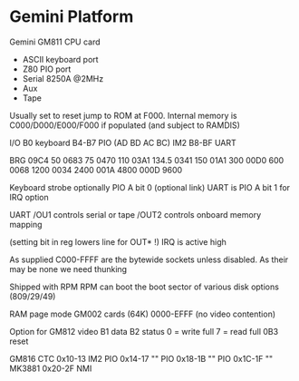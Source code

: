 # Gemini Platform

Gemini GM811 CPU card
- ASCII keyboard port
- Z80 PIO port
- Serial 	8250A @2MHz
- Aux
- Tape

Usually set to reset jump to ROM at F000. Internal memory is
C000/D000/E000/F000 if populated (and subject to RAMDIS)

I/O
B0		keyboard
B4-B7		PIO (AD BD AC BC) IM2
B8-BF		UART

BRG
 09C4		50
 0683		75
 0470		110
 03A1		134.5
 0341		150
 01A1		300
 00D0		600
 0068		1200
 0034		2400
 001A		4800
 000D		9600

Keyboard strobe optionally PIO A bit 0 (optional link)
UART is PIO A bit 1 for IRQ option

UART /OU1 controls serial or tape
/OUT2 controls onboard memory mapping

(setting bit in reg lowers line for OUT* !)
IRQ is active high

As supplied 
C000-FFFF are the bytewide sockets unless disabled. As their may be none we
need thunking

Shipped with RPM
RPM can boot the boot sector of various disk options (809/29/49)

RAM page mode GM002 cards (64K) 0000-EFFF (no video contention)

Option for GM812 video
B1 data
B2 status 0 = write full 7 = read full
0B3 reset

GM816
CTC		0x10-13		IM2
PIO		0x14-17		""
PIO		0x18-1B		""
PIO		0x1C-1F		""
MK3881		0x20-2F		NMI
